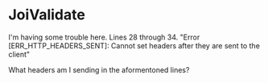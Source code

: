 # JoiValidate
I'm having some trouble here. Lines 28 through 34.
"Error [ERR_HTTP_HEADERS_SENT]: Cannot set headers after they are sent to the client"

What headers am I sending in the aformentoned lines? 

